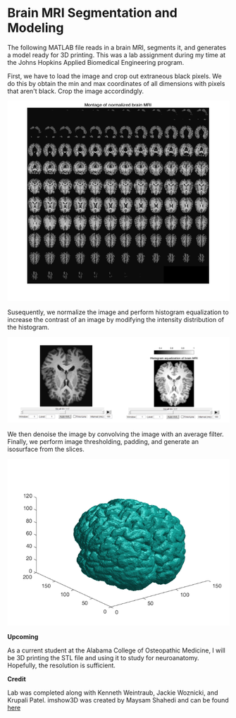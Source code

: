 # Brain MRI Segmentation and Modeling
The following MATLAB file reads in a brain MRI, segments it, and generates a model ready for 3D printing. This was a lab assignment during my time at the Johns Hopkins Applied Biomedical Engineering program. 

First, we have to load the image and crop out extraneous black pixels. We do this by obtain the min and max coordinates of all dimensions with pixels that aren't black. Crop the image accordindgly. 

![](https://raw.githubusercontent.com/aznxed/brain-mri-segmentation/master/img/Montage%20of%20Normalized%20Brain%20MRI.png)

Susequently, we normalize the image and perform histogram equalization to increase the contrast of an image by modifying the intensity distribution of the histogram.

![](https://raw.githubusercontent.com/aznxed/brain-mri-segmentation/master/img/Histogram%20Equalized%20Brain%20MRI.png)

We then denoise the image by convolving the image with an average filter. Finally, we perform image thresholding, padding, and generate an isosurface from the slices. 

![](https://raw.githubusercontent.com/aznxed/brain-mri-segmentation/master/img/Brain%20Isosurface.png)

**Upcoming**

As a current student at the Alabama College of Osteopathic Medicine, I will be 3D printing the STL file and using it to study for neuroanatomy. Hopefully, the resolution is sufficient. 

**Credit**

Lab was completed along with Kenneth Weintraub, Jackie Woznicki, and Krupali Patel. 
imshow3D was created by Maysam Shahedi and can be found [here](https://www.mathworks.com/matlabcentral/fileexchange/41334-imshow3d)